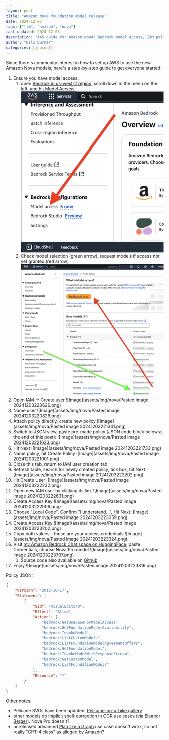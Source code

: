 ```yaml
---
layout: post
title: "Amazon Nova foundation model release"
date: 2024-12-03
tags: ["llm", "amazon", "nova"]
last_updated: 2024-12-03
description: "AWS guide for Amazon Nova: Bedrock model access, IAM policy creation, user credential setup, and Nova Pro testing in HuggingFace Bedrock Chat."
author: "Nils Durner"
categories: [journal]
---
```


Since there's community interest in how to set up AWS to use the new Amazon Nova models, here's a step-by-step guide to get everyone started:

1. Ensure you have model access:
    1. open [Bedrock in us-west-2 region](https://us-west-2.console.aws.amazon.com/bedrock/home?region=us-west-2#/), scroll down in the menu on the left, and hit Model Access: ![Image](assets/img/nova/bedrock-request-access.jpeg)
    2. Check model selection (green arrow), request models if access not yet granted (red arrow) ![Image](assets/img/nova/bedrock-model-selection.png)
1. Open [IAM](https://us-east-1.console.aws.amazon.com/iam/home?region=us-west-2#/home) -> Create user ![Image](assets/img/nova/Pasted image 20241203220626.png)
2. Name user ![Image](assets/img/nova/Pasted image 20241203220826.png)
3. Attach policy directly, create new policy ![Image](assets/img/nova/Pasted image 20241203221341.png)
4. Switch to JSON view, paste pre-made policy (JSON code block below at the end of this post): ![Image](assets/img/nova/Pasted image 20241203221623.png)
5. Hit Next ![Image](assets/img/nova/Pasted image 20241203221733.png)
6. Name policy, hit Create Policy ![Image](assets/img/nova/Pasted image 20241203221901.png)
7. Close this tab, return to IAM user creation tab
8. Refresh table, search for newly created policy, tick box, hit Next ![Image](assets/img/nova/Pasted image 20241203222202.png)
9. Hit Create User ![Image](assets/img/nova/Pasted image 20241203222232.png)
10. Open new IAM user by clicking its link ![Image](assets/img/nova/Pasted image 20241203222631.png)
11. Create Access Key ![Image](assets/img/nova/Pasted image 20241203222906.png)
12. Choose "Local Code", Confirm "I understand...", Hit Next ![Image](assets/img/nova/Pasted image 20241203223059.png)
13. Create Access Key ![Image](assets/img/nova/Pasted image 20241203223202.png)
14. Copy both values - these are your access credentials ![Image](assets/img/nova/Pasted image 20241203223324.png)
15. Visit [my Amazon Bedrock Chat space on HuggingFace](https://huggingface.co/spaces/ndurner/amz_bedrock_chat), paste Credentials, choose Nova Pro model ![Image](assets/img/nova/Pasted image 20241203223707.png)
    1. Source code also available on [Github](https://github.com/ndurner/amz_bedrock_chat)
16. Enjoy ![Image](assets/img/nova/Pasted image 20241203223816.png)

Policy JSON:
```json
{
    "Version": "2012-10-17",
    "Statement": [
        {
            "Sid": "VisualEditor0",
            "Effect": "Allow",
            "Action": [
                "bedrock:GetUseCaseForModelAccess",
                "bedrock:GetFoundationModelAvailability",
                "bedrock:InvokeModel",
                "bedrock:ListCustomModels",
                "bedrock:ListFoundationModelAgreementOffers",
                "bedrock:GetFoundationModel",
                "bedrock:InvokeModelWithResponseStream",
                "bedrock:GetCustomModel",
                "bedrock:ListFoundationModels"
            ],
            "Resource": "*"
        }
    ]
}
```

Other notes:
* Pelicane SVGs have been updated: [Pelicane-on-a-bike gallery](https://github.com/ndurner/pelican-bicycle)
* other models do implicit spell-correction in OCR use cases ([via Eleanor Berger](https://x.com/intellectronica/status/1811261267547459610)). Nova Pro doesn't?
* unreleased advanced [Plan like a Graph](openai-o1-preview) use case doesn't work, so not really "GPT-4 class" as alleged by Amazon?
